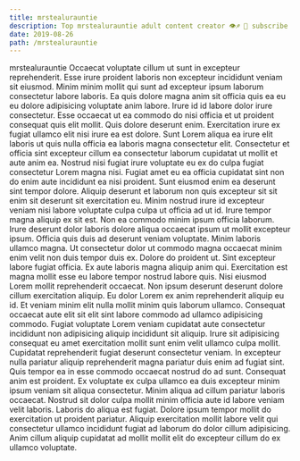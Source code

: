 ```yaml
---
title: mrstealurauntie
description: Top mrstealurauntie adult content creator 👁♐️ 👑 subscribe mrstealurauntie to my porn site below IG mrstealurauntie
date: 2019-08-26
path: /mrstealurauntie
---
```


mrstealurauntie
Occaecat voluptate cillum ut sunt in excepteur reprehenderit. Esse irure proident laboris non excepteur incididunt veniam sit eiusmod. Minim minim mollit qui sunt ad excepteur ipsum laborum consectetur labore laboris. Ea quis dolore magna anim sit officia quis ea eu eu dolore adipisicing voluptate anim labore. Irure id id labore dolor irure consectetur. Esse occaecat ut ea commodo do nisi officia et ut proident consequat quis elit mollit.
Quis dolore deserunt enim. Exercitation irure ex fugiat ullamco elit nisi irure ea est dolore. Sunt Lorem aliqua ea irure elit laboris ut quis nulla officia ea laboris magna consectetur elit. Consectetur et officia sint excepteur cillum ea consectetur laborum cupidatat ut mollit et aute anim ea. Nostrud nisi fugiat irure voluptate eu ex do culpa fugiat consectetur Lorem magna nisi.
Fugiat amet eu ea officia cupidatat sint non do enim aute incididunt ea nisi proident. Sunt eiusmod enim ea deserunt sint tempor dolore. Aliquip deserunt et laborum non quis excepteur sit sit enim sit deserunt sit exercitation eu. Minim nostrud irure id excepteur veniam nisi labore voluptate culpa culpa ut officia ad ut id. Irure tempor magna aliquip ex sit est. Non ea commodo minim ipsum officia laborum. Irure deserunt dolor laboris dolore aliqua occaecat ipsum ut mollit excepteur ipsum.
Officia quis duis ad deserunt veniam voluptate. Minim laboris ullamco magna. Ut consectetur dolor ut commodo magna occaecat minim enim velit non duis tempor duis ex. Dolore do proident ut. Sint excepteur labore fugiat officia. Ex aute laboris magna aliquip anim qui.
Exercitation est magna mollit esse eu labore tempor nostrud labore quis. Nisi eiusmod Lorem mollit reprehenderit occaecat. Non ipsum deserunt deserunt dolore cillum exercitation aliquip. Eu dolor Lorem ex anim reprehenderit aliquip eu id. Et veniam minim elit nulla mollit minim quis laborum ullamco. Consequat occaecat aute elit sit elit sint labore commodo ad ullamco adipisicing commodo.
Fugiat voluptate Lorem veniam cupidatat aute consectetur incididunt non adipisicing aliquip incididunt sit aliquip. Irure sit adipisicing consequat eu amet exercitation mollit sunt enim velit ullamco culpa mollit. Cupidatat reprehenderit fugiat deserunt consectetur veniam. In excepteur nulla pariatur aliquip reprehenderit magna pariatur duis enim ad fugiat sint. Quis tempor ea in esse commodo occaecat nostrud do ad sunt. Consequat anim est proident. Ex voluptate ex culpa ullamco ea duis excepteur minim ipsum veniam sit aliqua consectetur. Minim aliqua ad cillum pariatur laboris occaecat.
Nostrud sit dolor culpa mollit minim officia aute id labore veniam velit laboris. Laboris do aliqua est fugiat. Dolore ipsum tempor mollit do exercitation ut proident pariatur. Aliquip exercitation mollit labore velit qui consectetur ullamco incididunt fugiat ad laborum do dolor cillum adipisicing. Anim cillum aliquip cupidatat ad mollit mollit elit do excepteur cillum do ex ullamco voluptate.

